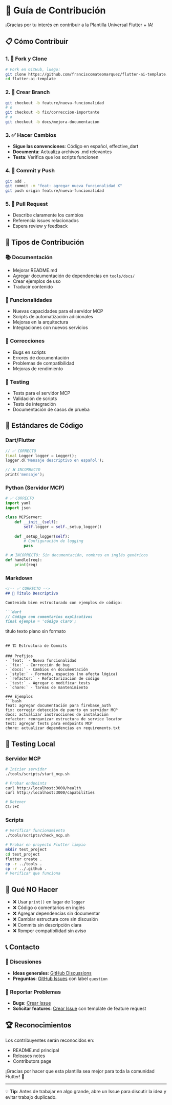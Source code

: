 # 🤝 Guía de Contribución

¡Gracias por tu interés en contribuir a la Plantilla Universal Flutter + IA! 

## 📋 Cómo Contribuir

### 1. 🍴 Fork y Clone
```bash
# Fork en GitHub, luego:
git clone https://github.com/franciscomateomarquez/flutter-ai-template.git
cd flutter-ai-template
```

### 2. 🌿 Crear Branch
```bash
git checkout -b feature/nueva-funcionalidad
# o
git checkout -b fix/correccion-importante
# o
git checkout -b docs/mejora-documentacion
```

### 3. ✅ Hacer Cambios
- **Sigue las convenciones**: Código en español, effective_dart
- **Documenta**: Actualiza archivos .md relevantes
- **Testa**: Verifica que los scripts funcionen

### 4. 📝 Commit y Push
```bash
git add .
git commit -m "feat: agregar nueva funcionalidad X"
git push origin feature/nueva-funcionalidad
```

### 5. 🔄 Pull Request
- Describe claramente los cambios
- Referencia issues relacionados
- Espera review y feedback

## 🎯 Tipos de Contribución

### 📚 Documentación
- Mejorar README.md
- Agregar documentación de dependencias en `tools/docs/`
- Crear ejemplos de uso
- Traducir contenido

### 🔧 Funcionalidades
- Nuevas capacidades para el servidor MCP
- Scripts de automatización adicionales
- Mejoras en la arquitectura
- Integraciones con nuevos servicios

### 🐛 Correcciones
- Bugs en scripts
- Errores de documentación
- Problemas de compatibilidad
- Mejoras de rendimiento

### 🧪 Testing
- Tests para el servidor MCP
- Validación de scripts
- Tests de integración
- Documentación de casos de prueba

## 📏 Estándares de Código

### Dart/Flutter
```dart
// ✅ CORRECTO
final Logger logger = Logger();
logger.d('Mensaje descriptivo en español');

// ❌ INCORRECTO
print('mensaje');
```

### Python (Servidor MCP)
```python
# ✅ CORRECTO
import yaml
import json

class MCPServer:
    def __init__(self):
        self.logger = self._setup_logger()
    
    def _setup_logger(self):
        # Configuración de logging
        pass

# ❌ INCORRECTO: Sin documentación, nombres en inglés genéricos
def handle(req):
    print(req)
```

### Markdown
```markdown
<!-- ✅ CORRECTO -->
## 🎯 Título Descriptivo

Contenido bien estructurado con ejemplos de código:

```dart
// Código con comentarios explicativos
final ejemplo = 'código claro';
```

<!-- ❌ INCORRECTO: Sin estructura, sin ejemplos -->
titulo
texto plano sin formato
```

## 🏗️ Estructura de Commits

### Prefijos
- `feat:` - Nueva funcionalidad
- `fix:` - Corrección de bug
- `docs:` - Cambios en documentación
- `style:` - Formato, espacios (no afecta lógica)
- `refactor:` - Refactorización de código
- `test:` - Agregar o modificar tests
- `chore:` - Tareas de mantenimiento

### Ejemplos
```bash
feat: agregar documentación para firebase_auth
fix: corregir detección de puerto en servidor MCP  
docs: actualizar instrucciones de instalación
refactor: reorganizar estructura de service locator
test: agregar tests para endpoints MCP
chore: actualizar dependencias en requirements.txt
```

## 🧪 Testing Local

### Servidor MCP
```bash
# Iniciar servidor
./tools/scripts/start_mcp.sh

# Probar endpoints
curl http://localhost:3000/health
curl http://localhost:3000/capabilities

# Detener
Ctrl+C
```

### Scripts
```bash
# Verificar funcionamiento
./tools/scripts/check_mcp.sh

# Probar en proyecto Flutter limpio
mkdir test_project
cd test_project
flutter create .
cp -r ../tools .
cp -r ../.github .
# Verificar que funciona
```

## 🚫 Qué NO Hacer

- ❌ Usar `print()` en lugar de `logger`
- ❌ Código o comentarios en inglés
- ❌ Agregar dependencias sin documentar
- ❌ Cambiar estructura core sin discusión
- ❌ Commits sin descripción clara
- ❌ Romper compatibilidad sin aviso

## 📞 Contacto

### 💬 Discusiones
- **Ideas generales**: [GitHub Discussions](https://github.com/franciscomateomarquez/flutter-ai-template/discussions)
- **Preguntas**: [GitHub Issues](https://github.com/franciscomateomarquez/flutter-ai-template/issues) con label `question`

### 🐛 Reportar Problemas
- **Bugs**: [Crear Issue](https://github.com/franciscomateomarquez/flutter-ai-template/issues/new)
- **Solicitar features**: [Crear Issue](https://github.com/franciscomateomarquez/flutter-ai-template/issues/new) con template de feature request

## 🏆 Reconocimientos

Los contribuyentes serán reconocidos en:
- README.md principal
- Releases notes
- Contributors page

¡Gracias por hacer que esta plantilla sea mejor para toda la comunidad Flutter! 🚀

---

💡 **Tip**: Antes de trabajar en algo grande, abre un Issue para discutir la idea y evitar trabajo duplicado.
